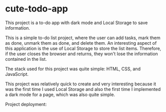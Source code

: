 # cute-todo-app
This project is a to-do app with dark mode and Local Storage to save information.

This is a simple to-do list project, where the user can add tasks, mark them as done, unmark them as done, and delete them. An interesting aspect of this application is the use of Local Storage to store the list items. Therefore, if the user closes the browser and returns, they won't lose the information contained in the list.

The stack used for this project was quite simple: HTML, CSS, and JavaScript.

This project was relatively quick to create and very interesting because it was the first time I used Local Storage and also the first time I implemented a dark mode for a page, which was also quite simple.

Project deployment:
